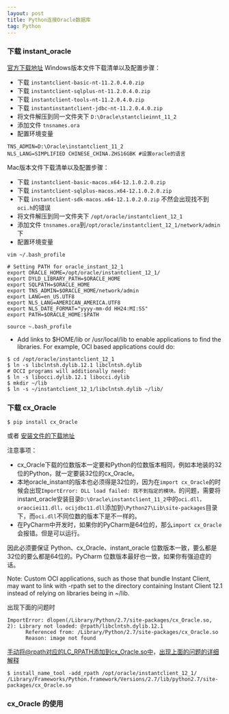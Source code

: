 ```yaml
---
layout: post
title: Python连接Oracle数据库
tag: Python
---
```

### 下载 instant_oracle
[官方下载地址](http://www.oracle.com/technetwork/cn/database/features/instant-client/index-097480.html)
Windows版本文件下载清单以及配置步骤：
* 下载 `instantclient-basic-nt-11.2.0.4.0.zip`
* 下载 `instantclient-sqlplus-nt-11.2.0.4.0.zip`
* 下载 `instantclient-tools-nt-11.2.0.4.0.zip`
* 下载 `instantinstantclient-jdbc-nt-11.2.0.4.0.zip`
* 将文件解压到同一文件夹下 `D:\Oracle\stantclieinnt_11_2`
* 添加文件 `tnsnames.ora`
* 配置环境变量 
```
TNS_ADMIN=D:\Oracle\instantclient_11_2
NLS_LANG=SIMPLIFIED CHINESE_CHINA.ZHS16GBK #设置oracle的语言
```


Mac版本文件下载清单以及配置步骤：
* 下载 `instantclient-basic-macos.x64-12.1.0.2.0.zip`
* 下载 `instantclient-sqlplus-macos.x64-12.1.0.2.0.zip`
* 下载 `instantclient-sdk-macos.x64-12.1.0.2.0.zip` 不然会出现找不到`oci.h`的错误
* 将文件解压到同一文件夹下 `/opt/oracle/instantclient_12_1`
* 添加文件 `tnsnames.ora`到`/opt/oracle/instantclient_12_1/network/admin`下
* 配置环境变量
```
vim ~/.bash_profile

# Setting PATH for oracle_instant_12_1
export ORACLE_HOME=/opt/oracle/instantclient_12_1/
export DYLD_LIBRARY_PATH=$ORACLE_HOME
export SQLPATH=$ORACLE_HOME
export TNS_ADMIN=$ORACLE_HOME/network/admin
export LANG=en_US.UTF8
export NLS_LANG=AMERICAN_AMERICA.UTF8
export NLS_DATE_FORMAT="yyyy-mm-dd HH24:MI:SS"
export PATH=$ORACLE_HOME:$PATH

source ~.bash_profile
```
* Add links to $HOME/lib or /usr/local/lib to enable applications to find the libraries. For example, OCI based applications could do:
```
$ cd /opt/oracle/instantclient_12_1
$ ln -s libclntsh.dylib.12.1 libclntsh.dylib
# OCCI programs will additionally need:
$ ln -s libocci.dylib.12.1 libocci.dylib
$ mkdir ~/lib
$ ln -s ~/instantclient_12_1/libclntsh.dylib ~/lib/
```


### 下载 cx_Oracle
```
$ pip install cx_Oracle
```
或者 [安装文件的下载地址](https://sourceforge.net/projects/cx-oracle/?source=directory)

注意事项：
* cx_Oracle下载的位数版本一定要和Python的位数版本相同，例如本地装的32位的Python，就一定要装32位的cx_Oracle。
* 本地oracle_instant的版本也必须得是32位的，因为在`import cx_Oracle`的时候会出现`ImportError: DLL load failed: 找不到指定的模块。`的问题，需要将instant_oracle安装目录`D:\Oracle\instantclient_11_2`中的`oci.dll，oraociei11.dll，ocijdbc11.dll`添加到`\Python27\Lib\site-packages`目录下，而`oci.dll`不同位数的版本下是不一样的。
* 在PyCharm中开发时，如果你的PyCharm是64位的，那么`import cx_Oracle`会报错。但是可以运行。

因此必须要保证 Python、cx_Oracle、instant_oracle 位数版本一致，要么都是32位的要么都是64位的。PyCharm 位数版本最好也一致，如果你有强迫症的话。 

Note: Custom OCI applications, such as those that bundle Instant Client, may want to link with -rpath set to the directory containing Instant Client 12.1 instead of relying on libraries being in ~/lib.

出现下面的问题时
```
ImportError: dlopen(/Library/Python/2.7/site-packages/cx_Oracle.so, 2): Library not loaded: @rpath/libclntsh.dylib.12.1
      Referenced from: /Library/Python/2.7/site-packages/cx_Oracle.so
      Reason: image not found
```
手动将@rpath对应的LC_RPATH添加到cx_Oracle.so中，[出现上面的问题的详细解释](http://blog.csdn.net/u013613428/article/details/77045360)
```
$ install_name_tool -add_rpath /opt/oracle/instantclient_12_1/ /Library/Frameworks/Python.framework/Versions/2.7/lib/python2.7/site-packages/cx_Oracle.so 
```
### cx_Oracle 的使用